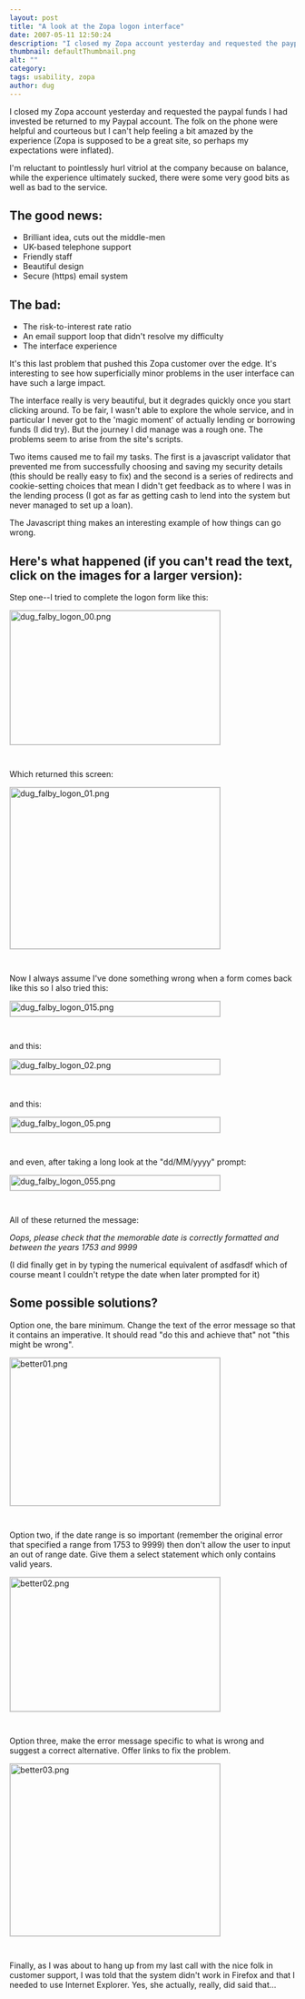 ```yaml
---
layout: post
title: "A look at the Zopa logon interface"
date: 2007-05-11 12:50:24
description: "I closed my Zopa account yesterday and requested the paypal funds I had invested be returned to my Paypal account. The folk on the phone were helpful and courteous but I can&#8217;t help feeling a bit amazed by the experience&#8230;"
thumbnail: defaultThumbnail.png
alt: ""
category: 
tags: usability, zopa
author: dug
---
```


<p>I closed my Zopa account yesterday and requested the paypal funds I had invested be returned to my Paypal account. The folk on the phone were helpful and courteous but I can't help feeling a bit amazed by the experience (Zopa is supposed to be a great site, so perhaps my expectations were inflated).</p>

<p>I'm reluctant to pointlessly hurl vitriol at the company because on balance, while the experience ultimately sucked, there were some very good bits as well as bad to the service.</p>

<h2>The good news:</h2>

<ul>
<li>Brilliant idea, cuts out the middle-men</li>
<li>UK-based telephone support</li>
<li>Friendly staff</li>
<li>Beautiful design</li>
<li>Secure (https) email system</li>
</ul>

<h2>The bad:</h2>

<ul>
<li>The risk-to-interest rate ratio</li>
<li>An email support loop that didn't resolve my difficulty</li>
<li>The interface experience</li>
</ul>

<p>It's this last problem that pushed this Zopa customer over the edge. It's interesting to see how superficially minor problems in the user interface can have such a large impact.</p>

<p>The interface really is very beautiful, but it degrades quickly once you start clicking around. To be fair, I wasn't able to explore the whole service, and in particular I never got to the 'magic moment' of actually lending or borrowing funds (I did try). But the journey I did manage was a rough one. The problems seem to arise from the site's scripts. </p>

<p>Two items caused me to fail my tasks. The first is a javascript validator that prevented me from successfully choosing and saving my security details (this should be really easy to fix) and the second is a series of redirects and cookie-setting choices that mean I didn't get feedback as to where I was in the lending process (I got as far as getting cash to lend into the system but never managed to set up a loan).</p>

<p>The Javascript thing makes an interesting example of how things can go wrong. </p>

<h2>Here's what happened (if you can't read the text, click on the images for a larger version):</h2>

<p>Step one--I tried to complete the logon form like this:</p>

<p><a href="http://www.donkeyontheedge.com/i/zopa/dug_falby_logon_00.png"><img alt="dug_falby_logon_00.png" src="http://www.donkeyontheedge.com/i/zopa/dug_falby_logon_00-thumb.png" width="370" height="236" style="border:1px solid #ccc;margin-bottom:2em;" /></a></p>

<p>Which returned this screen:</p>

<p><a href="http://www.donkeyontheedge.com/i/zopa/dug_falby_logon_01.png"><img alt="dug_falby_logon_01.png" src="http://www.donkeyontheedge.com/i/zopa/dug_falby_logon_01-thumb.png" width="370" height="284" style="border:1px solid #ccc;margin-bottom:2em;" /></a></p>

<p>Now I always assume I've done something wrong when a form comes back like this so I also tried this:</p>

<p><a href="http://www.donkeyontheedge.com/i/zopa/dug_falby_logon_015.png"><img alt="dug_falby_logon_015.png" src="http://www.donkeyontheedge.com/i/zopa/dug_falby_logon_015-thumb.png" width="370" height="27" style="border:1px solid #ccc;margin-bottom:2em;" /></a></p>

<p>and this:</p>

<p><a href="http://www.donkeyontheedge.com/i/zopa/dug_falby_logon_02.png"><img alt="dug_falby_logon_02.png" src="http://www.donkeyontheedge.com/i/zopa/dug_falby_logon_02-thumb.png" width="370" height="27" style="border:1px solid #ccc;margin-bottom:2em;" /></a></p>

<p>and this:</p>

<p><a href="http://www.donkeyontheedge.com/i/zopa/dug_falby_logon_05.png"><img alt="dug_falby_logon_05.png" src="http://www.donkeyontheedge.com/i/zopa/dug_falby_logon_05-thumb.png" width="370" height="27" style="border:1px solid #ccc;margin-bottom:2em;" /></a></p>

<p>and even, after taking a long look at the "dd/MM/yyyy" prompt:</p>

<p><a href="http://www.donkeyontheedge.com/i/zopa/dug_falby_logon_055.png"><img alt="dug_falby_logon_055.png" src="http://www.donkeyontheedge.com/i/zopa/dug_falby_logon_055-thumb.png" width="370" height="27" style="border:1px solid #ccc;margin-bottom:2em;" /></a></p>

<p>All of these returned the message: </p>

<p><em>Oops, please check that the memorable date is correctly formatted and between the years 1753 and 9999</em></p>

<p>(I did finally get in by typing the numerical equivalent of asdfasdf which of course meant I couldn't retype the date when later prompted for it)</p>

<h2>Some possible solutions?</h2>

<p>Option one, the bare minimum. Change the text of the error message so that it contains an imperative. It should read "do this and achieve that" not "this might be wrong".</p>

<p><a href="http://www.donkeyontheedge.com/i/zopa/better01.png"><img alt="better01.png" src="http://www.donkeyontheedge.com/i/zopa/better01-thumb.png" width="370" height="260" style="border:1px solid #ccc;margin-bottom:2em;" /></a></p>

<p>Option two, if the date range is so important (remember the original error that specified a range from 1753 to 9999) then don't allow the user to input an out of range date. Give them a select statement which only contains valid years.</p>

<p><a href="http://www.donkeyontheedge.com/i/zopa/better02.png"><img alt="better02.png" src="http://www.donkeyontheedge.com/i/zopa/better02-thumb.png" width="370" height="236" style="border:1px solid #ccc;margin-bottom:2em;" /></a></p>

<p>Option three, make the error message specific to what is wrong and suggest a correct alternative. Offer links to fix the problem.</p>

<p><a href="http://www.donkeyontheedge.com/i/zopa/better03.png"><img alt="better03.png" src="http://www.donkeyontheedge.com/i/zopa/better03-thumb.png" width="370" height="303" style="border:1px solid #ccc;margin-bottom:2em;" /></a></p>

<p>Finally, as I was about to hang up from my last call with the nice folk in customer support, I was told that the system didn't work in Firefox and that I needed to use Internet Explorer. Yes, she actually, really, did said that...</p>

